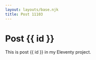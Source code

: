 ```yaml
---
layout: layouts/base.njk
title: Post 11103
---
```


# Post {{ id }}

This is post {{ id }} in my Eleventy project.
